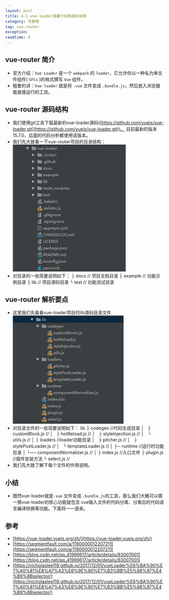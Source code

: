 ```yaml
---
layout: post
title: 4.1.vue-loader简要介绍和源码说明
category: 写教程
tag: vue-router
exception: 
readtime: 8
---
```


## vue-router 简介
* 官方介绍：`Vue Loader` 是一个 `webpack` 的 `loader`，它允许你以一种名为单文件组件( `SFCs` )的格式撰写 `Vue` 组件。
* 粗鲁的讲：`Vue-loader` 就是将 `.vue` 文件变成 `.bundle.js`，然后放入浏览器能直接运行的工具。

## vue-router 源码结构
* 我们使用git工具下载最新的vue-loader源码([https://github.com/vuejs/vue-loader.git](https://github.com/vuejs/vue-loader.git))。 目前最新的版本15.7.0，后面的代码分析都使用该版本。
* 我们先大致看一下vue-router项目的目录结构：
![vue-loader 项目目录结构](images/vue-loader-4-1.png)
* 对目录的一些简要说明如下：
├ docs      // 项目文档目录 
├ example   // 功能示例目录 
├ lib       // 项目源码目录
└ test      // 功能测试目录 

## vue-router 解析要点
* 这里我们先看看vue-loader项目的lib源码目录文件
![vue-loader 项目lib源码目录结构](images/vue-loader-4-2.png)
* 对目录文件的一些简要说明如下：
lib
├ codegen     //代码生成目录
│   ├ customBlock.js     //
│   ├ hotReload.js       //
│   ├ styleInjection.js  //
│   └ utils.js           //
│
├ loaders     //loader功能目录
│   ├ pitcher.js          //
│   ├ stylePostLoader.js  //
│   └ templateLoader.js   //
│
├─ runtime   //运行时功能目录
│     └── componentNormalizer.js  //
│
├ index.js    //入口文件
├ plugin.js   //插件安装方法
└ select.js   //
* 我们先大致了解下每个文件的作用说明。

## 小结
* 既然vue-loader就是`.vue` 文件变成 `.bundle.js`的工具，那么我们大概可以猜一猜vue-loader的核心功能就包含.vue输入文件的代码分离、分离后的代码语言编译转换等功能。下面将一一道来。

## 参考
* [https://vue-loader.vuejs.org/zh/](https://vue-loader.vuejs.org/zh/)
* [https://segmentfault.com/a/1190000012207211](https://segmentfault.com/a/1190000012207211)
* [https://blog.csdn.net/qq_41999617/article/details/83007001](https://blog.csdn.net/qq_41999617/article/details/83007001)
* [https://nicholaslee119.github.io/2017/12/01/vueLoader%E6%BA%90%E7%A0%81%E8%A7%A3%E6%9E%90%E7%B3%BB%E5%88%97%E4%B9%8Bselector/](https://nicholaslee119.github.io/2017/12/01/vueLoader%E6%BA%90%E7%A0%81%E8%A7%A3%E6%9E%90%E7%B3%BB%E5%88%97%E4%B9%8Bselector/)